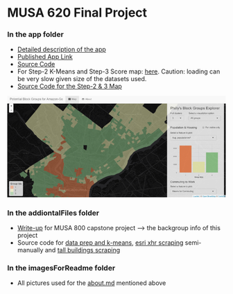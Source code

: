 # MUSA 620 Final Project

### In the app folder
- [Detailed description of the app](https://github.com/laylasun/musa620_shinyFinal/blob/master/app/about.md)
- [Published App Link](https://laylasun.shinyapps.io/musa620_shinyFinal/)
- [Source Code](https://github.com/laylasun/musa620_shinyFinal/tree/master/app)
- For Step-2 K-Means and Step-3 Score map: [here](https://laylasun.github.io/final_musa611/). Caution: loading can be very slow given size of the datasets used.
- [Source Code for the Step-2 & 3 Map](https://github.com/laylasun/final_musa611)

![quicklook](https://raw.githubusercontent.com/laylasun/musa620_shinyFinal/master/imagesForReadme/img001.png)

### In the addiontalFiles folder
- [Write-up](https://github.com/laylasun/musa620_shinyFinal/blob/master/addiontalFiles/musa800_writeup1.pdf) for MUSA 800 capstone project --> the backgroup info of this project
- Source code for [data prep and k-means](https://github.com/laylasun/musa620_shinyFinal/tree/master/addiontalFiles/k_means), [esri xhr scraping](https://github.com/laylasun/musa620_shinyFinal/tree/master/addiontalFiles/esri_xhr_scraping) semi-manually and [tall buildings scraping](https://github.com/laylasun/musa620_shinyFinal/tree/master/addiontalFiles/tallBuilding_scraping)

### In the imagesForReadme folder
- All pictures used for the [about.md](https://github.com/laylasun/musa620_shinyFinal/blob/master/app/about.md) mentioned above
